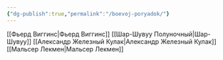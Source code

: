 ```yaml
---
{"dg-publish":true,"permalink":"/boevoj-poryadok/"}
---
```


[[Фьерд Виггинс\|Фьерд Виггинс]]
[[Шар-Шувуу Полуночный\|Шар-Шувуу]]
[[Александр Железный Кулак\|Александр Железный Кулак]]
[[Мальсер Лекмен\|Мальсер Лекмен]]

